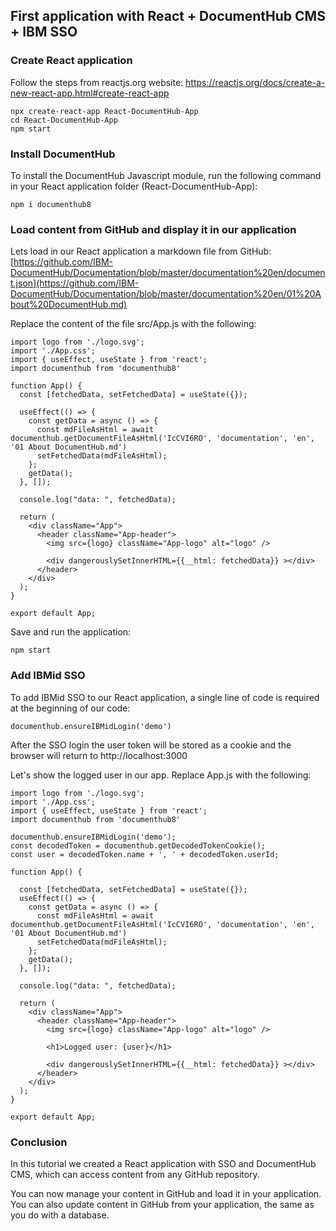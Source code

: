 ## First application with React + DocumentHub CMS + IBM SSO


### Create React application

Follow the steps from reactjs.org website: https://reactjs.org/docs/create-a-new-react-app.html#create-react-app

```
npx create-react-app React-DocumentHub-App
cd React-DocumentHub-App
npm start
```


### Install DocumentHub

To install the DocumentHub Javascript module, run the following command in your React application folder (React-DocumentHub-App):

```
npm i documenthub8
```


### Load content from GitHub and display it in our application

Lets load in our React application a markdown file from GitHub: [https://github.com/IBM-DocumentHub/Documentation/blob/master/documentation%20en/document.json](https://github.com/IBM-DocumentHub/Documentation/blob/master/documentation%20en/01%20About%20DocumentHub.md)

Replace the content of the file src/App.js with the following:

```
import logo from './logo.svg';
import './App.css';
import { useEffect, useState } from 'react';
import documenthub from 'documenthub8'

function App() {
  const [fetchedData, setFetchedData] = useState({});
  
  useEffect(() => {
    const getData = async () => {
      const mdFileAsHtml = await documenthub.getDocumentFileAsHtml('IcCVI6RO', 'documentation', 'en', '01 About DocumentHub.md')
      setFetchedData(mdFileAsHtml);
    };
    getData();
  }, []);

  console.log("data: ", fetchedData);

  return (
    <div className="App">
      <header className="App-header">
        <img src={logo} className="App-logo" alt="logo" />
								
        <div dangerouslySetInnerHTML={{__html: fetchedData}} ></div>
      </header>
    </div>
  );
}

export default App;

```

Save and run the application:

```
npm start
```


### Add IBMid SSO

To add IBMid SSO to our React application, a single line of code is required at the beginning of our code:

```
documenthub.ensureIBMidLogin('demo')
```

After the SSO login the user token will be stored as a cookie and the browser will return to http://localhost:3000

Let's show the logged user in our app. Replace App.js with the following:

```
import logo from './logo.svg';
import './App.css';
import { useEffect, useState } from 'react';
import documenthub from 'documenthub8'

documenthub.ensureIBMidLogin('demo');
const decodedToken = documenthub.getDecodedTokenCookie();
const user = decodedToken.name + ', ' + decodedToken.userId;

function App() {

  const [fetchedData, setFetchedData] = useState({});
  useEffect(() => {
    const getData = async () => {
      const mdFileAsHtml = await documenthub.getDocumentFileAsHtml('IcCVI6RO', 'documentation', 'en', '01 About DocumentHub.md')
      setFetchedData(mdFileAsHtml);
    };
    getData();
  }, []);

  console.log("data: ", fetchedData);

  return (
    <div className="App">
      <header className="App-header">
        <img src={logo} className="App-logo" alt="logo" />

        <h1>Logged user: {user}</h1>

        <div dangerouslySetInnerHTML={{__html: fetchedData}} ></div>
      </header>
    </div>
  );
}

export default App;
```


### Conclusion

In this tutorial we created a React application with SSO and DocumentHub CMS, which can access content from any GitHub repository.

You can now manage your content in GitHub and load it in your application. You can also update content in GitHub from your application, the same as you do with a database.
